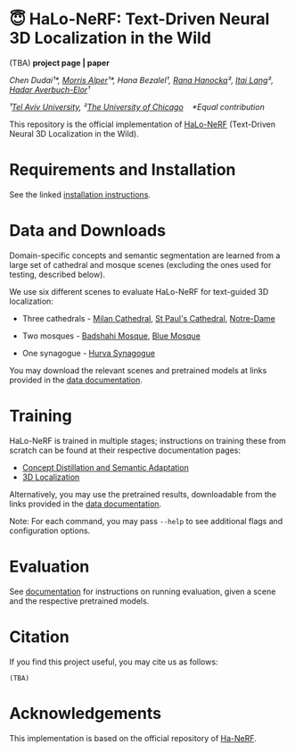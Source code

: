 # 😇  HaLo-NeRF: Text-Driven Neural 3D Localization in the Wild

(TBA) **project page | paper**

*Chen Dudai¹\*, 
[Morris Alper](https://morrisalp.github.io/)¹\*, 
Hana Bezalel¹, 
[Rana Hanocka](https://people.cs.uchicago.edu/~ranahanocka/)², 
[Itai Lang](https://scholar.google.com/citations?user=q0bBhtsAAAAJ)²,
[Hadar Averbuch-Elor](https://www.elor.sites.tau.ac.il/)¹*

*¹[Tel Aviv University](https://english.tau.ac.il/),
²[The University of Chicago](https://www.uchicago.edu/)&nbsp;&nbsp;&nbsp;&nbsp;\*Equal contribution*


This repository is the official implementation of [HaLo-NeRF](https://github.com/TAU-VAILab/HaLo-NeRF/) (Text-Driven Neural 3D Localization in the Wild).

# Requirements and Installation

See the linked [installation instructions](docs/installation.md).

# Data and Downloads

Domain-specific concepts and semantic segmentation are learned from a large set of cathedral and mosque scenes (excluding the ones used for testing, described below).

We use six different scenes to evaluate HaLo-NeRF for text-guided 3D localization:

* Three cathedrals - [Milan Cathedral](https://en.wikipedia.org/wiki/Milan_Cathedral), [St Paul's Cathedral](https://en.wikipedia.org/wiki/St_Paul%27s_Cathedral), [Notre-Dame](https://en.wikipedia.org/wiki/Notre-Dame_de_Paris)

* Two mosques - [Badshahi Mosque](https://en.wikipedia.org/wiki/Badshahi_Mosque), [Blue Mosque](https://en.wikipedia.org/wiki/Blue_Mosque,_Istanbul)

* One synagogue - [Hurva Synagogue](https://en.wikipedia.org/wiki/Hurva_Synagogue) 

You may download the relevant scenes and pretrained models at links provided in the [data documentation](docs/data.md).

# Training

HaLo-NeRF is trained in multiple stages; instructions on training these from scratch can be found at their respective documentation pages:

* [Concept Distillation and Semantic Adaptation](docs/distillation_adaptation.md)
* [3D Localization](docs/3d_localization.md)

Alternatively, you may use the pretrained results, downloadable from the links provided in the [data documentation](docs/data.md).


Note: For each command, you may pass `--help` to see additional flags and configuration options.


# Evaluation

See [documentation](docs/evaluation.md) for instructions on running evaluation, given a scene and the respective pretrained models.


# Citation
If you find this project useful, you may cite us as follows:
```
(TBA)
```

# Acknowledgements
This implementation is based on the official repository of [Ha-NeRF](https://rover-xingyu.github.io/Ha-NeRF/).
